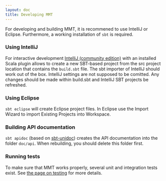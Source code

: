 ```yaml
---
layout: doc
title: Developing MMT
---
```


For developing and building MMT, it is recommened to use IntelliJ or Eclipse. 
Furthermore, a working installation of `sbt` is required. 

### Using IntelliJ

For interactive development [IntelliJ (community edition)](https://www.jetbrains.com/idea/) with an installed Scala plugin allows to create a new SBT-based project from the src project location that contains the `build.sbt` file. 
The sbt importer of IntelliJ should work out of the box.
IntelliJ settings are not supposed to be comitted. Any changes should be made within build.sbt and IntelliJ SBT projects be refreshed.

### Using Eclipse

`sbt eclipse` will create Eclipse project files. In Eclipse use the Import Wizard to import Existing Projects into Workspace.

### Building API documentation

`sbt apidoc` (based on [sbt-unidoc](https://github.com/sbt/sbt-unidoc)) creates the API documentation into the folder `doc/api`.
When rebuilding, you should delete this folder first.

<!-- TODO adapt to git
The `svn:auto-props` svn property of the toplevel folder ensures that new files (e.g., html, css, and js) get proper MIME types when added to the repository. (Files with wrong mime types will not be properly served by the SVN webserver.) --> 


### Running tests

To make sure that MMT works properly, several unit and integration tests exist. 
See [the page on testing](../development/testing.html) for more details. 
